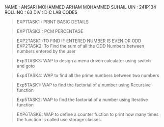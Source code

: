 NAME : ANSARI MOHAMMED ARHAM MOHAMMED SUHAIL 
UIN : 241P134
ROLL NO : 63
DIV : D
 C LAB CODES
>EXP1TASK1 : PRINT BASIC DETAILS

>EXP1TASK2 : PCM PERCENTAGE

>EXP2TASK1 :TO FIND IF ENTERED NUMBER IS EVEN OR ODD
>EXP2TASK2: To Find the sum of all the ODD Numbers between numbers entered by the user

>Exp3TASK3: WAP to design a menu driven calculator using switch and goto

>Exp4TASK4: WAP to find all the prime numbers between two numbers

>Exp5TASK1: WAP to find the factorial of a number using Recursive function

>Exp5TASK2: WAP to find the factorial of a number using Iterative function

>EXP6TASK6: WAP to define a counter fuction to print how many times the function is called use storage classes.
